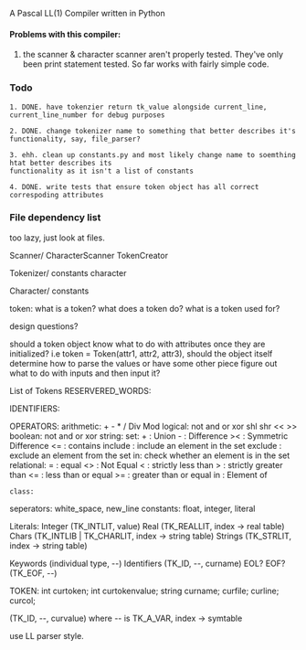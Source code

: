 A Pascal LL(1) Compiler written in Python

#### Problems with this compiler:

1. the scanner & character scanner aren't properly tested. They've only been
print statement tested. So far works with fairly simple code.


### Todo

    1. DONE. have tokenzier return tk_value alongside current_line, current_line_number for debug purposes

    2. DONE. change tokenizer name to something that better describes it's functionality, say, file_parser?

    3. ehh. clean up constants.py and most likely change name to soemthing htat better describes its 
    functionality as it isn't a list of constants 

    4. DONE. write tests that ensure token object has all correct correspoding attributes 

### File dependency list

too lazy, just look at files.

Scanner/
    CharacterScanner
    TokenCreator

Tokenizer/
    constants 
    character

Character/
    constants


token: 
what is a token?
what does a token do? 
what is a token used for?


design questions?

should a token object know what to do with attributes once they are initialized?
i.e token = Token(attr1, attr2, attr3), should the object itself determine how
to parse the values or have some other piece figure out what to do with inputs 
and then input it?

List of Tokens
RESERVERED_WORDS:

IDENTIFIERS:

OPERATORS:
    arithmetic: + - * / Div Mod
    logical: not and or xor shl shr << >>
    boolean: not and or xor
    string: 
    set: 
        + : Union
        - : Difference
        >< : Symmetric Difference
        <= : contains
        include : include an element in the set
        exclude : exclude an element from the set
        in: check whether an element is in the set
    relational:
        = : equal
        <> : Not Equal
        < : strictly less than
        > : strictly greater than
        <= : less than or equal
        >= : greater than or equal
        in : Element of

    class:

seperators: white_space, new_line
constants: float, integer, literal


Literals:
    Integer (TK_INTLIT, value)
    Real (TK_REALLIT, index -> real table)
    Chars (TK_INTLIB | TK_CHARLIT, index -> string table)
    Strings (TK_STRLIT, index -> string table)

Keywords (individual type, --)
Identifiers (TK_ID, --, curname)
EOL? EOF? (TK_EOF, --)

TOKEN:
    int curtoken;
    int curtokenvalue;
    string curname;
    curfile;
    curline;
    curcol;

(TK_ID, --, curvalue) where -- is TK_A_VAR, index -> symtable

use LL parser style.



